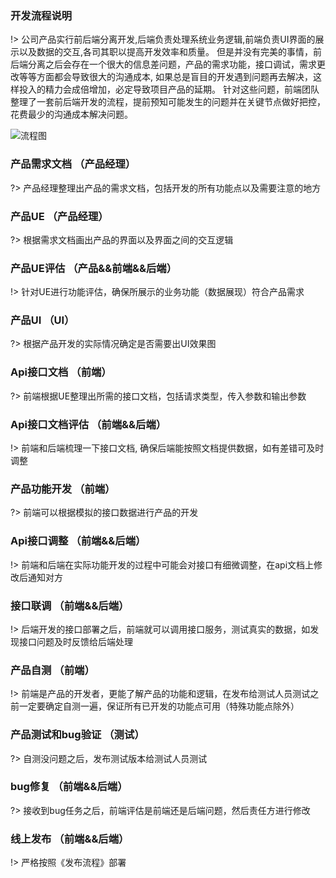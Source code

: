 ### 开发流程说明

!> 公司产品实行前后端分离开发,后端负责处理系统业务逻辑,前端负责UI界面的展示以及数据的交互,各司其职以提高开发效率和质量。 但是并没有完美的事情，前后端分离之后会存在一个很大的信息差问题，产品的需求功能，接口调试，需求更改等等方面都会导致很大的沟通成本, 如果总是盲目的开发遇到问题再去解决，这样投入的精力会成倍增加，必定导致项目产品的延期。
<span class="tipRed">针对这些问题，前端团队整理了一套前后端开发的流程，提前预知可能发生的问题并在关键节点做好把控，花费最少的沟通成本解决问题。</span>

![流程图](/process.png)

### 产品需求文档 <b class="tipCol">（产品经理）</b>

?> 产品经理整理出产品的需求文档，包括开发的所有功能点以及需要注意的地方

### 产品UE <b class="tipCol">（产品经理）</b>

?> 根据需求文档画出产品的界面以及界面之间的交互逻辑

### 产品UE评估 <b class="tipCol">（产品&&前端&&后端）</b>

!> 针对UE进行功能评估，确保所展示的业务功能（数据展现）符合产品需求

### 产品UI <b class="tipCol">（UI）</b>

?> 根据产品开发的实际情况确定是否需要出UI效果图

### Api接口文档 <b class="tipCol">（前端）</b>

?> 前端根据UE整理出所需的接口文档，包括请求类型，传入参数和输出参数

### Api接口文档评估 <b class="tipCol">（前端&&后端）</b>

!> 前端和后端梳理一下接口文档, 确保后端能按照文档提供数据，如有差错可及时调整

### 产品功能开发 <b class="tipCol">（前端）</b>

?> 前端可以根据模拟的接口数据进行产品的开发

### Api接口调整 <b class="tipCol">（前端&&后端）</b>

!> 前端和后端在实际功能开发的过程中可能会对接口有细微调整，在api文档上修改后通知对方

### 接口联调 <b class="tipCol">（前端&&后端）</b>

!> 后端开发的接口部署之后，前端就可以调用接口服务，测试真实的数据，如发现接口问题及时反馈给后端处理

### 产品自测 <b class="tipCol">（前端）</b>

!> 前端是产品的开发者，更能了解产品的功能和逻辑，在发布给测试人员测试之前一定要确定自测一遍，保证所有已开发的功能点可用（特殊功能点除外）

### 产品测试和bug验证 <b class="tipCol">（测试）</b>

?> 自测没问题之后，发布测试版本给测试人员测试

### bug修复 <b class="tipCol">（前端&&后端）</b>

?> 接收到bug任务之后，前端评估是前端还是后端问题，然后责任方进行修改

### 线上发布 <b class="tipCol">（前端&&后端）</b>

!> 严格按照《发布流程》部署